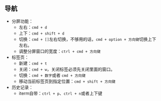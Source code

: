 ## 导航

- 分屏功能：
  - 左右：`cmd + d`
  - 上下：`cmd + shift + d`
  - 切换：`cmd + []`左右切换，不够用的话，`cmd + option + 方向键`切换上下左右。
  - 调整分屏窗口的宽度：`ctrl + cmd + 方向键`
- 标签页：
  - 新建：`cmd + t`
  - 关闭：`cmd + w`，关闭标签必须先关闭里面的窗口。
  - 切换：`cmd + 数字`或者 `cmd + 方向键`
  - 移动当前标签页到指定位置：`cmd + shift + 方向键`
- 历史记录：
  - iterm自带：`ctrl + p`、`ctrl + n`或者上下键
